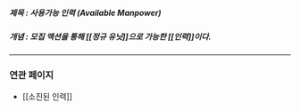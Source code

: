 ##### 제목 : 사용가능 인력 (Available Manpower)
##### 개념 : 모집 액션을 통해 [[정규 유닛]]으로 가능한 [[인력]]이다.


--- 

### 연관 페이지
- [[소진된 인력]]
